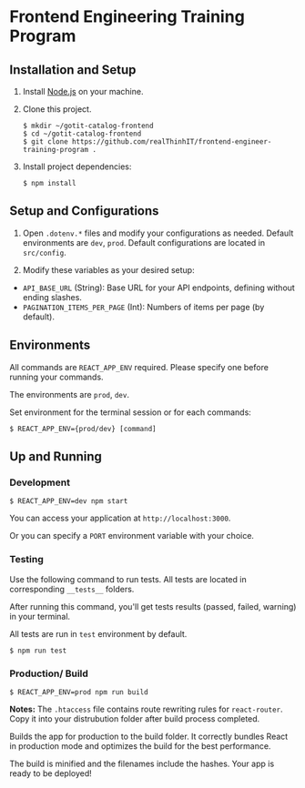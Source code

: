 # Frontend Engineering Training Program

## Installation and Setup

1. Install [Node.js](https://nodejs.org/en/) on your machine.

2. Clone this project.
    ```
    $ mkdir ~/gotit-catalog-frontend
    $ cd ~/gotit-catalog-frontend
    $ git clone https://github.com/realThinhIT/frontend-engineer-training-program .
    ```

3. Install project dependencies:
    ```
    $ npm install
    ```

## Setup and Configurations

1. Open `.dotenv.*` files and modify your configurations as needed. Default environments are `dev`, `prod`.
Default configurations are located in `src/config`.

2. Modify these variables as your desired setup:
  - `API_BASE_URL` (String): Base URL for your API endpoints, defining without ending slashes.
  - `PAGINATION_ITEMS_PER_PAGE` (Int): Numbers of items per page (by default).

## Environments

All commands are `REACT_APP_ENV` required. Please specify one before running your commands.

The environments are `prod`, `dev`.

Set environment for the terminal session or for each commands:

```
$ REACT_APP_ENV={prod/dev} [command]
```

## Up and Running

### Development

```
$ REACT_APP_ENV=dev npm start
```

You can access your application at `http://localhost:3000`.

Or you can specify a `PORT` environment variable with your choice.


### Testing

Use the following command to run tests. All tests are located in corresponding `__tests__` folders.

After running this command, you'll get tests results (passed, failed, warning) in your terminal.

All tests are run in `test` environment by default.

```
$ npm run test
```

### Production/ Build

```
$ REACT_APP_ENV=prod npm run build
```

**Notes:** The `.htaccess` file contains route rewriting rules for `react-router`. Copy it into your distrubution folder after build process completed.

Builds the app for production to the build folder.
It correctly bundles React in production mode and optimizes the build for the best performance.

The build is minified and the filenames include the hashes.
Your app is ready to be deployed!
